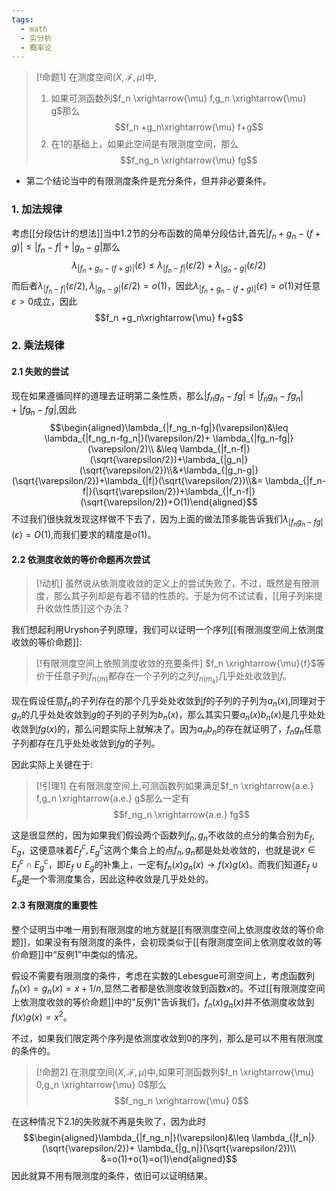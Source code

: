 ```yaml
---
tags:
  - math
  - 实分析
  - 概率论
---
```

> [!命题1]
> 在测度空间$(X,\mathcal{F},\mu)$中,
> 1. 如果可测函数列$f_n \xrightarrow{\mu} f,g_n \xrightarrow{\mu} g$那么$$f_n +g_n\xrightarrow{\mu} f+g$$
> 2. 在1的基础上，如果此空间是有限测度空间，那么$$f_ng_n \xrightarrow{\mu} fg$$
* 第二个结论当中的有限测度条件是充分条件，但并非必要条件。

### 1. 加法规律

考虑[[分段估计的想法]]当中1.2节的分布函数的简单分段估计,首先$|f_n+g_n-(f+g)|\leq |f_n-f|+|g_n-g|$那么$$\lambda_{|f_n+g_n-(f+g)|}(\varepsilon)\leq \lambda_{|f_n-f|}(\varepsilon/2)+ \lambda_{|g_n-g|}(\varepsilon/2)$$而后者$\lambda_{|f_n-f|}(\varepsilon/2),\lambda_{|g_n-g|}(\varepsilon/2)=o(1)$，因此$\lambda_{|f_n+g_n-(f+g)|}(\varepsilon)=o(1)$对任意$\varepsilon>0$成立，因此$$f_n +g_n\xrightarrow{\mu} f+g$$
### 2. 乘法规律

#### 2.1 失败的尝试

现在如果遵循同样的道理去证明第二条性质，那么$|f_ng_n-fg|\leq |f_ng_n-fg_n|+|fg_n-fg|$,因此$$\begin{aligned}\lambda_{|f_ng_n-fg|}(\varepsilon)&\leq \lambda_{|f_ng_n-fg_n|}(\varepsilon/2)+ \lambda_{|fg_n-fg|}(\varepsilon/2)\\ &\leq \lambda_{|f_n-f|}(\sqrt{\varepsilon/2})+\lambda_{|g_n|}(\sqrt{\varepsilon/2})\\&+\lambda_{|g_n-g|}(\sqrt{\varepsilon/2})+\lambda_{|f|}(\sqrt{\varepsilon/2})\\&= \lambda_{|f_n-f|}(\sqrt{\varepsilon/2})+\lambda_{|f_n-f|}(\sqrt{\varepsilon/2})+O(1)\end{aligned}$$不过我们很快就发现这样做不下去了，因为上面的做法顶多能告诉我们$\lambda_{|f_ng_n-fg|}(\varepsilon)=O(1)$,而我们要求的精度是$o(1)$。

#### 2.2 依测度收敛的等价命题再次尝试

> [!动机]
> 虽然说从依测度收敛的定义上的尝试失败了，不过，既然是有限测度，那么其子列却是有着不错的性质的。于是为何不试试看，[[用子列来提升收敛性质]]这个办法？

我们想起利用Uryshon子列原理，我们可以证明一个序列[[有限测度空间上依测度收敛的等价命题]]:

> [!有限测度空间上依照测度收敛的充要条件]
> $f_n \xrightarrow{\mu}{f}$等价于任意子列$f_{n(m)}$都存在一个子列的之列$f_{n(m_k)}$几乎处处收敛到$f$。

现在假设任意$f_n$的子列存在的那个几乎处处收敛到$f$的子列的子列为$a_n(x)$,同理对于$g_n$的几乎处处收敛到$g$的子列的子列为$b_n(x)$，那么其实只要$a_n(x)b_n(x)$是几乎处处收敛到$fg(x)$的，那么问题实际上就解决了。因为$a_nb_n$的存在就证明了，$f_ng_n$任意子列都存在几乎处处收敛到$fg$的子列。

因此实际上关键在于:

> [!引理1]
> 在有限测度空间上,可测函数列如果满足$f_n \xrightarrow{a.e.} f,g_n \xrightarrow{a.e.} g$那么一定有$$f_ng_n \xrightarrow{a.e.} fg$$

这是很显然的，因为如果我们假设两个函数列$f_n,g_n$不收敛的点分的集合别为$E_f,E_g$，这便意味着$E_f^c,E_g^c$这两个集合上的点$f_n,g_n$都是处处收敛的，也就是说$x\in E_f^c\cap E_g^c$，即$E_f\cup E_g$的补集上，一定有$f_n(x)g_n(x)\to f(x)g(x)$。而我们知道$E_f\cup E_g$是一个零测度集合，因此这种收敛是几乎处处的。

#### 2.3 有限测度的重要性

整个证明当中唯一用到有限测度的地方就是[[有限测度空间上依测度收敛的等价命题]]，如果没有有限测度的条件，会初现类似于[[有限测度空间上依测度收敛的等价命题]]中“反例1”中类似的情况。

假设不需要有限测度的条件，考虑在实数的Lebesgue可测空间上，考虑函数列$f_n(x)=g_n(x)=x+1/n$,显然二者都是依测度收敛到函数$x$的。不过[[有限测度空间上依测度收敛的等价命题]]中的"反例1"告诉我们，$f_n(x)g_n(x)$并不依测度收敛到$f(x)g(x)=x^2$。

不过，如果我们限定两个序列是依测度收敛到0的序列，那么是可以不用有限测度的条件的。

>[!命题2]
>在测度空间$(X,\mathcal{F},\mu)$中,如果可测函数列$f_n \xrightarrow{\mu} 0,g_n \xrightarrow{\mu} 0$那么$$f_ng_n \xrightarrow{\mu} 0$$

在这种情况下2.1的失败就不再是失败了，因为此时$$\begin{aligned}\lambda_{|f_ng_n|}(\varepsilon)&\leq \lambda_{|f_n|}(\sqrt{\varepsilon/2})+ \lambda_{|g_n|}(\sqrt{\varepsilon/2})\\ &=o(1)+o(1)=o(1)\end{aligned}$$因此就算不用有限测度的条件，依旧可以证明结果。